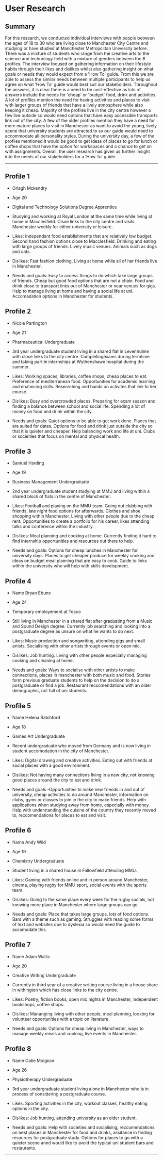 # User Research

## Summary

For this research, we conducted individual interviews with people between the ages of 18 to 30 who are living close to Manchester City Centre and studying or have studied at Manchester Metropolitan University before. There was a mixture of students who range from the creative arts to the science and technology field with a mixture of genders between the 8 profiles. The interview focused on gathering information on their lifestyle habits through their likes and dislikes whilst also gathering insight on what goals or needs they would expect from a 'How To' guide. From this we are able to assess the similar needs between multiple participants to help us agree on what 'How To' guide would best suit our stakeholders. Throughout the answers, it is clear there is a need to be cost-effective as lots of answers include the needs for 'cheap' or 'budget' food, drink and activities. A lot of profiles mention the need for having activities and places to visit with larger groups of friends that have a lively atmosphere while also keeping it cheap. Majority of the profiles live in the city centre however a few live outside so would need options that have easy accessible transports link out of the city. A few of the older profiles mention they have a need for more mature places to visit in Manchester as want to avoid the young, lively scene that university students are attracted to so our guide would need to accommodate all personality styles. During the university day, a few of the profiles mentioned it would be good to get ideas of places to go for lunch or coffee shops that have the option for workspaces and a chance to get on with assignments. Overall, the user research has given us further insight into the needs of our stakeholders for a ‘How To’ guide. 

---

## Profile 1

- Orlagh Mckendry 

- Age
20

- Digital and Technology Solutions Degree Apprentice

- Studying and working at Royal London at the same time while living at home in Macclesfield. Clsoe links to the city centre and visits Manchester weekly for either university or leisure. 

- Likes:
Independant food establishments that are relatively low budget. Second hand fashion options close to Macclesfield. Drinking and eating with large groups of friends. Lively music venues. Animals such as dogs and cats. 

- Dislikes:
Fast fashion clothing. Living at home while all of her friends live in Manchester. 

- Needs and goals:
Easy to access things to do which take large groups of friends. Cheap but good food options that are not a chain. Food and drink close to transport links out of Manchester or near venues for gigs. Help to manage living at home and having a social life at uni. Accomadation options in Manchester for students. 
## Profile 2

- Nicole Partington

- Age
21

- Pharmaceutical Undergraduate 

- 3rd year undergraduate student living in a shared flat in Levenhulme with close links to the city centre. Completingexams during termtime and taking part in internships at Wythenshawe hospital during the summer. 

- Likes:
Working spaces, libraries, coffee shops, cheap places to eat. Preference of mediterranean food. Opportunities for academic learning and enahncing skills. Researching and hands on activites that link to her course.  

- Dislikes:
Busy and overcrowded places. Preparing for exam season and finding a balance between school and social life. Spending a lot of money on food and drink within the city.  

- Needs and goals:
Quiet options to be able to get work done. Places that are suited for dates. Options for food and drink just outside the city so that it is quieter and cheaper. Help balancing work and life at uni. Clubs or socieities that focus on mental and physical health. 

## Profile 3

- Samuel Harding

- Age
19

- Business Management Undergraduate

- 2nd year undergraduate student studying at MMU and living within a shared block of flats in the centre of Manchester. 

- Likes:
Football and playing on the MMU team. Going out clubbing with friends, late night food options for afterwards. Clothes and shoe shopping within Manchester. Living with other people due to the cheap rent. Opportunities to create a portfolio for his career, likes attending talks and conference within the industry. 

- Dislikes:
Meal planning and cooking at home. Currently finding it hard to find internship opportunities and resources out there to help. 

- Needs and goals:
Options for cheap lunches in Manchester for university days. Places to get cheaper produce for weekly cooking and ideas on budget meal planning that are easy to cook. Guide to links within the university who will help with skills development. 

## Profile 4

- Name
Bryan Ebune

- Age
24

- Temporary employement at Tesco

- Still living in Manchester in a shared flat after graduating from a Music and Sound Design degree. Currently job searching and looking into a postgraduate degree as unsure on what he wants to do next. 

- Likes:
Music production and songwriting, attending gigs and small artists. Socialising with other artists through events or open mic. 

- Dislikes:
Job hunting. Living with other people especially managing cooking and cleaning at home. 

- Needs and goals:
Ways to socialise with other artists to make connections, places in manchester with both music and food. Stories form previous graduate students to help on the decision to do a postgraduate or find a job. Restaurant reccomendations with an older demographic, not full of uni students.

## Profile 5

- Name
Helena Ratchford

- Age
18

- Games Art Undergraduate 

- Recent undergraduate who moved from Germany and is now living in student accomodation in the city of Manchester.

- Likes:
Digital drawing and creative activities. Eating out with friends at social places with a good environment. 

- Dislikes:
Not having many connections living in a new city, not knowing good places around the city to eat and drink.

- Needs and goals
-Opportunities to make new friends in and out of university, cheap activities to do around Manchester, information on clubs, gyms or classes to join in the city to make friends. Help with applications when studying away from home, especially with money. Help with understanding the cuisine of the country they recently moved to, reccomendations for places to eat and visit. 


## Profile 6

- Name
Andy Wild

- Age
19

- Chemistry Undergraduate 

- Student living in a shared house in Fallowfield attending MMU. 

- Likes:
Gaming with friends online and in person around Manchester, cinema, playing rugby for MMU sport, social events with the sports team. 

- Dislikes:
Going to the same place every week for the rugby socials, not knowing more place in Manchester where large groups can go. 

- Needs and goals:
Place that takes large groups, lots of food options. Bars with a theme such as gaming. Struggles with reading some forms of text and websites due to dyslexia so would need the guide to accomodate this. 


## Profile 7

- Name
Adam Wallis

- Age
20

- Creative Writing Undergraduate 

- Currently in third year of a creative writing course living in a house share in withington which has close links to the city centre. 

- Likes:
Poetry, fiction books, open mic nights in Manchester, independent bookshops, coffee shops. 

- Dislikes:
Mananging living with other people, meal planning, looking for volunteer opportunities with a topic on literature. 

- Needs and goals:
Options for cheap living in Manchester, ways to manage weekly meals and cooking, live events in Manchester. 

## Profile 8

- Name
Catie Moignan

- Age
26

- Physiotherapy Undergraduate 

- 3rd year undergraduate student living alone in Manchester who is in process of considering a postgraduate course. 

- Likes:
Sporting activities in the city, workout classes, healthy eating options in the city. 

- Dislikes:
Job hunting, attending university as an older student. 

- Needs and goals:
Help with societies and socialising, reccomendations on best places in Manchester for food and drinks, assitance in finding resources for postgraduate study. Options for places to go with a quieter scene annd would like to avoid the typical uni student bars and restaurants.  
---
